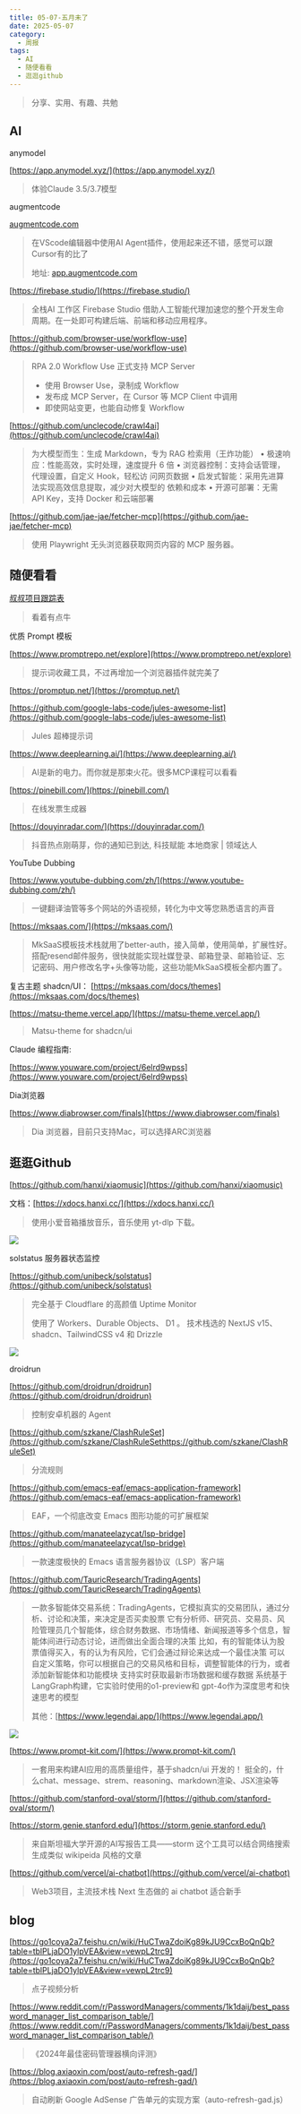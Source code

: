 ```yaml
---
title: 05-07-五月未了
date: 2025-05-07
category:
  - 周报
tags:
  - AI
  - 随便看看
  - 逛逛github
---
```


> 分享、实用、有趣、共勉


## AI

anymodel

[https://app.anymodel.xyz/](https://app.anymodel.xyz/)
>体验Claude 3.5/3.7模型


augmentcode

[augmentcode.com](https://www.augmentcode.com/product)
>在VScode编辑器中使用AI Agent插件，使用起来还不错，感觉可以跟Cursor有的比了
>
>地址: [app.augmentcode.com](app.augmentcode.com)


[https://firebase.studio/](https://firebase.studio/)
>全栈AI 工作区 Firebase Studio 借助人工智能代理加速您的整个开发生命周期。在一处即可构建后端、前端和移动应用程序。

[https://github.com/browser-use/workflow-use](https://github.com/browser-use/workflow-use)
>RPA 2.0  Workflow Use 正式支持 MCP Server 
> - 使用 Browser Use，录制成 Workflow 
> - 发布成 MCP Server，在 Cursor 等 MCP Client 中调用 
> - 即使网站变更，也能自动修复 Workflow


[https://github.com/unclecode/crawl4ai](https://github.com/unclecode/crawl4ai)

>为大模型而生：生成 Markdown，专为 RAG 检索用（王炸功能） • 极速响应：性能高效，实时处理，速度提升 6 倍 • 浏览器控制：支持会话管理，代理设置，自定义 Hook，轻松访 问网页数据 • 启发式智能：采用先进算法实现高效信息提取，减少对大模型的 依赖和成本 • 开源可部署：无需 API Key，支持 Docker 和云端部署



[https://github.com/jae-jae/fetcher-mcp](https://github.com/jae-jae/fetcher-mcp)
>使用 Playwright 无头浏览器获取网页内容的 MCP 服务器。



## 随便看看


[叔叔项目跟踪表](https://docs.google.com/spreadsheets/d/1ZXBkT9UGQHqpNF3Sb2p0IMlfcTpksYRM/edit?gid=1602170042#gid=1602170042)
>看着有点牛


优质 Prompt 模板

[https://www.promptrepo.net/explore](https://www.promptrepo.net/explore)
>提示词收藏工具，不过再增加一个浏览器插件就完美了

[https://promptup.net/](https://promptup.net/)


[https://github.com/google-labs-code/jules-awesome-list](https://github.com/google-labs-code/jules-awesome-list)
>Jules 超棒提示词



[https://www.deeplearning.ai/](https://www.deeplearning.ai/)
>AI是新的电力。而你就是那束火花。很多MCP课程可以看看


[https://pinebill.com/](https://pinebill.com/)
>在线发票生成器


[https://douyinradar.com/](https://douyinradar.com/)
> 抖音热点刚萌芽，你的通知已到达, 科技赋能 本地商家 | 领域达人



YouTube Dubbing

[https://www.youtube-dubbing.com/zh/](https://www.youtube-dubbing.com/zh/)
>一键翻译油管等多个网站的外语视频，转化为中文等您熟悉语言的声音


[https://mksaas.com/](https://mksaas.com/)
>MkSaaS模板技术栈就用了better-auth，接入简单，使用简单，扩展性好。 搭配resend邮件服务，很快就能实现社媒登录、邮箱登录、邮箱验证、忘记密码、用户修改名字+头像等功能，这些功能MkSaaS模板全都内置了。

复古主题 shadcn/UI：
[https://mksaas.com/docs/themes](https://mksaas.com/docs/themes)

[https://matsu-theme.vercel.app/](https://matsu-theme.vercel.app/)
>Matsu-theme for shadcn/ui

  
Claude 编程指南:

[https://www.youware.com/project/6elrd9wpss](https://www.youware.com/project/6elrd9wpss)


Dia浏览器

[https://www.diabrowser.com/finals](https://www.diabrowser.com/finals)
>Dia 浏览器，目前只支持Mac，可以选择ARC浏览器


## 逛逛Github


[https://github.com/hanxi/xiaomusic](https://github.com/hanxi/xiaomusic)

文档：[https://xdocs.hanxi.cc/](https://xdocs.hanxi.cc/)
>使用小爱音箱播放音乐，音乐使用 yt-dlp 下载。

![](https://camo.githubusercontent.com/17812e3ff73bd9350e64b5cafbd833d465bcd34c43d736c76d20db19acc7351b/68747470733a2f2f646172746e6f64652e636f6d2f6272616e64696e672f444e2d4f70656e2d536f757263652d736d2e706e67)


solstatus 服务器状态监控

[https://github.com/unibeck/solstatus](https://github.com/unibeck/solstatus)
>完全基于 Cloudflare 的高颜值 Uptime Monitor
>
>使用了 Workers、Durable Objects、 D1 。 技术栈选的 NextJS v15、shadcn、TailwindCSS v4 和 Drizzle

![](https://github.com/unibeck/solstatus/raw/master/docs/dashboard-demo.gif)


droidrun

[https://github.com/droidrun/droidrun](https://github.com/droidrun/droidrun)
>	控制安卓机器的 Agent
>


[https://github.com/szkane/ClashRuleSet](https://github.com/szkane/ClashRuleSethttps://github.com/szkane/ClashRuleSet)
>分流规则


[https://github.com/emacs-eaf/emacs-application-framework](https://github.com/emacs-eaf/emacs-application-framework)

>EAF，一个彻底改变 Emacs 图形功能的可扩展框架


[https://github.com/manateelazycat/lsp-bridge](https://github.com/manateelazycat/lsp-bridge)
>一款速度极快的 Emacs 语言服务器协议（LSP）客户端


[https://github.com/TauricResearch/TradingAgents](https://github.com/TauricResearch/TradingAgents)
>一款多智能体交易系统：TradingAgents，它模拟真实的交易团队，通过分析、讨论和决策，来决定是否买卖股票 它有分析师、研究员、交易员、风险管理员几个智能体，综合财务数据、市场情绪、新闻报道等多个信息，智能体间进行动态讨论，进而做出全面合理的决策 比如，有的智能体认为股票值得买入，有的认为有风险，它们会通过辩论来达成一个最佳决策 可以自定义策略，你可以根据自己的交易风格和目标，调整智能体的行为，或者添加新智能体和功能模块 支持实时获取最新市场数据和缓存数据 系统基于LangGraph构建，它实验时使用的o1-preview和 gpt-4o作为深度思考和快速思考的模型
>
>其他：[https://www.legendai.app/](https://www.legendai.app/)

![](https://github.com/TauricResearch/TradingAgents/raw/main/assets/schema.png)



[https://www.prompt-kit.com/](https://www.prompt-kit.com/)

>一套用来构建AI应用的高质量组件，基于shadcn/ui 开发的！ 挺全的，什么chat、message、strem、reasoning、markdown渲染、JSX渲染等


[https://github.com/stanford-oval/storm/](https://github.com/stanford-oval/storm/)

[https://storm.genie.stanford.edu/](https://storm.genie.stanford.edu/)
>来自斯坦福大学开源的AI写报告工具——storm 这个工具可以结合网络搜索生成类似 wikipeida 风格的文章


[https://github.com/vercel/ai-chatbot](https://github.com/vercel/ai-chatbot)

>Web3项目，主流技术栈 Next 生态做的 ai chatbot 适合新手


## blog

[https://go1coya2a7.feishu.cn/wiki/HuCTwaZdoiKg89kJU9CcxBoQnQb?table=tblPLjaDO1ylpVEA&view=vewpL2trc9](https://go1coya2a7.feishu.cn/wiki/HuCTwaZdoiKg89kJU9CcxBoQnQb?table=tblPLjaDO1ylpVEA&view=vewpL2trc9)
>点子视频分析


[https://www.reddit.com/r/PasswordManagers/comments/1k1daij/best_password_manager_list_comparison_table/](https://www.reddit.com/r/PasswordManagers/comments/1k1daij/best_password_manager_list_comparison_table/)
>《2024年最佳密码管理器横向评测》


[https://blog.axiaoxin.com/post/auto-refresh-gad/](https://blog.axiaoxin.com/post/auto-refresh-gad/)
>自动刷新 Google AdSense 广告单元的实现方案（auto-refresh-gad.js）


